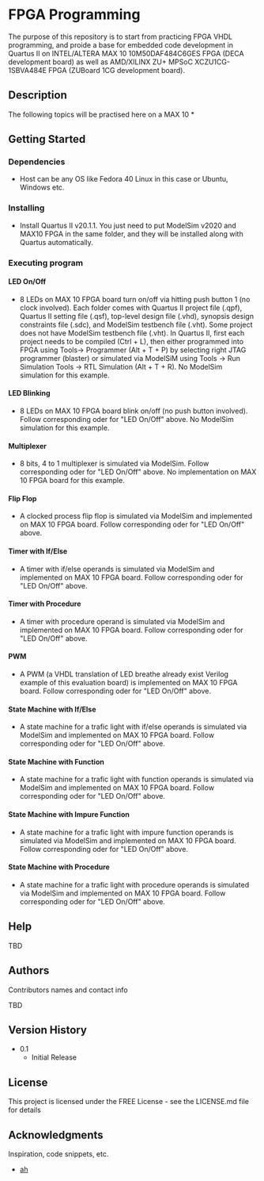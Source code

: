 # FPGA Programming

The purpose of this repository is to start from practicing FPGA VHDL programming, and proide a base for embedded code development in Quartus II on INTEL/ALTERA MAX 10 10M50DAF484C6GES FPGA (DECA development board) as well as AMD/XILINX ZU+ MPSoC XCZU1CG-1SBVA484E FPGA (ZUBoard 1CG development board).

## Description

The following topics will be practised here on a MAX 10
* 

## Getting Started

### Dependencies

* Host can be any OS like Fedora 40 Linux in this case or Ubuntu, Windows etc.  

### Installing

* Install Quartus II v20.1.1. You just need to put ModelSim v2020 and MAX10 FPGA in the same folder, and they will be installed along with Quartus automatically. 

### Executing program

#### LED On/Off

* 8 LEDs on MAX 10 FPGA board turn on/off via hitting push button 1 (no clock involved). Each folder comes with Quartus II project file (.qpf), Quartus II setting file (.qsf), top-level design file (.vhd), synopsis design constraints file (.sdc), and ModelSim testbench file (.vht). Some project does not have ModelSim testbench file (.vht). In Quartus II, first each project needs to be compiled (Ctrl + L), then either programmed into FPGA using Tools-> Programmer (Alt + T + P) by selecting right JTAG programmer (blaster) or simulated via ModelSiM using Tools -> Run Simulation Tools -> RTL Simulation (Alt + T + R). No ModelSim simulation for this example.

#### LED Blinking

* 8 LEDs on MAX 10 FPGA board blink on/off (no push button involved). Follow corresponding oder for "LED On/Off" above. No ModelSim simulation for this example.

#### Multiplexer

* 8 bits, 4 to 1 multiplexer is simulated via ModelSim. Follow corresponding oder for "LED On/Off" above. No implementation on MAX 10 FPGA board for this example. 

#### Flip Flop

* A clocked process flip flop is simulated via ModelSim and implemented on MAX 10 FPGA board. Follow corresponding oder for "LED On/Off" above. 

#### Timer with If/Else

* A timer with if/else operands is simulated via ModelSim and implemented on MAX 10 FPGA board. Follow corresponding oder for "LED On/Off" above. 

#### Timer with Procedure

* A timer with procedure operand is simulated via ModelSim and implemented on MAX 10 FPGA board. Follow corresponding oder for "LED On/Off" above. 

#### PWM

* A PWM (a VHDL translation of LED breathe already exist Verilog example of this evaluation board) is implemented on MAX 10 FPGA board. Follow corresponding oder for "LED On/Off" above. 

#### State Machine with If/Else

* A state machine for a trafic light with if/else operands is simulated via ModelSim and implemented on MAX 10 FPGA board. Follow corresponding oder for "LED On/Off" above. 

#### State Machine with Function

* A state machine for a trafic light with function operands is simulated via ModelSim and implemented on MAX 10 FPGA board. Follow corresponding oder for "LED On/Off" above. 

#### State Machine with Impure Function

* A state machine for a trafic light with impure function operands is simulated via ModelSim and implemented on MAX 10 FPGA board. Follow corresponding oder for "LED On/Off" above. 

#### State Machine with Procedure

* A state machine for a trafic light with procedure operands is simulated via ModelSim and implemented on MAX 10 FPGA board. Follow corresponding oder for "LED On/Off" above. 

## Help

TBD

## Authors

Contributors names and contact info

TBD

## Version History

* 0.1
    * Initial Release

## License

This project is licensed under the FREE License - see the LICENSE.md file for details

## Acknowledgments

Inspiration, code snippets, etc.
* [ah](https://github.com/ahasanzadeh/)